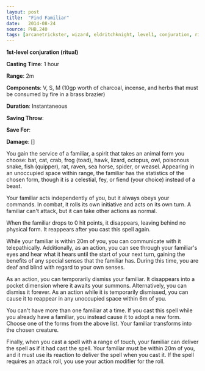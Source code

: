 ```yaml
---
layout: post
title:  "Find Familiar"
date:   2014-08-24
source: PHB.240
tags: [arcanetrickster, wizard, eldritchknight, level1, conjuration, ritual]
---
```


**1st-level conjuration (ritual)**

**Casting Time**: 1 hour

**Range**: 2m

**Components**: V, S, M (10gp worth of charcoal, incense, and herbs that must be consumed by fire in a brass brazier)

**Duration**: Instantaneous

**Saving Throw**:

**Save For**:

**Damage**: []

You gain the service of a familiar, a spirit that takes an animal form you choose: bat, cat, crab, frog (toad), hawk, lizard, octopus, owl, poisonous snake, fish (quipper), rat, raven, sea horse, spider, or weasel. Appearing in an unoccupied space within range, the familiar has the statistics of the chosen form, though it is a celestial, fey, or fiend (your choice) instead of a beast.

Your familiar acts independently of you, but it always obeys your commands. In combat, it rolls its own initiative and acts on its own turn. A familiar can't attack, but it can take other actions as normal.

When the familiar drops to 0 hit points, it disappears, leaving behind no physical form. It reappears after you cast this spell again.

While your familiar is within 20m of you, you can communicate with it telepathically. Additionally, as an action, you can see through your familiar's eyes and hear what it hears until the start of your next turn, gaining the benefits of any special senses that the familiar has. During this time, you are deaf and blind with regard to your own senses.

As an action, you can temporarily dismiss your familiar. It disappears into a pocket dimension where it awaits your summons. Alternatively, you can dismiss it forever. As an action while it is temporarily dismissed, you can cause it to reappear in any unoccupied space within 6m of you.

You can't have more than one familiar at a time. If you cast this spell while you already have a familiar, you instead cause it to adopt a new form. Choose one of the forms from the above list. Your familiar transforms into the chosen creature.

Finally, when you cast a spell with a range of touch, your familiar can deliver the spell as if it had cast the spell. Your familiar must be within 20m of you, and it must use its reaction to deliver the spell when you cast it. If the spell requires an attack roll, you use your action modifier for the roll.